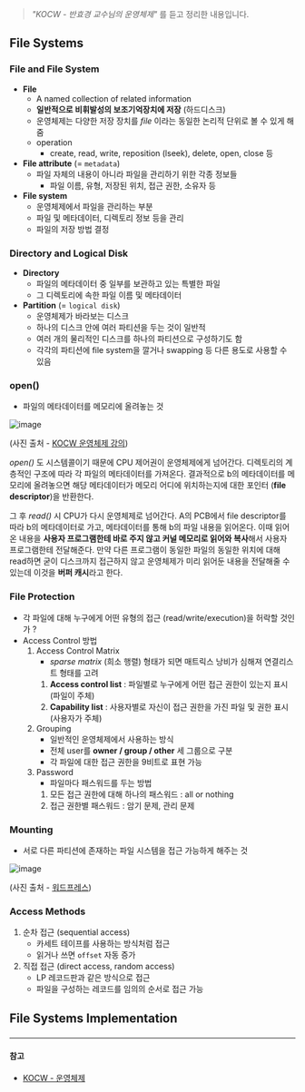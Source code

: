 > *"KOCW - 반효경 교수님의 운영체제"* 를 듣고 정리한 내용입니다.

## File Systems
### File and File System
- **File**
    - A named collection of related information
    - **일반적으로 비휘발성의 보조기억장치에 저장** (하드디스크)
    - 운영체제는 다양한 저장 장치를 *file* 이라는 동일한 논리적 단위로 볼 수 있게 해줌
    - operation
        - create, read, write, reposition (lseek), delete, open, close 등
- **File attribute** (= `metadata`)
    - 파일 자체의 내용이 아니라 파일을 관리하기 위한 각종 정보들
        - 파일 이름, 유형, 저장된 위치, 접근 권한, 소유자 등
- **File system**
    - 운영체제에서 파일을 관리하는 부분
    - 파일 및 메타데이터, 디렉토리 정보 등을 관리
    - 파일의 저장 방법 결정

### Directory and Logical Disk
- **Directory**
    - 파일의 메타데이터 중 일부를 보관하고 있는 특별한 파일
    - 그 디렉토리에 속한 파일 이름 및 메타데이터
- **Partition** (= `logical disk`)
    - 운영체제가 바라보는 디스크
    - 하나의 디스크 안에 여러 파티션을 두는 것이 일반적
    - 여러 개의 물리적인 디스크를 하나의 파티션으로 구성하기도 함
    - 각각의 파티션에 file system을 깔거나 swapping 등 다른 용도로 사용할 수 있음

### open()
- 파일의 메타데이터를 메모리에 올려놓는 것

![image](https://user-images.githubusercontent.com/46131688/114297050-6eafbb00-9ae9-11eb-9a6a-aebcf06e4fcb.png)

(사진 출처 - [KOCW 운영체제 강의](http://www.kocw.net/home/search/kemView.do?kemId=1046323))

*open()* 도 시스템콜이기 때문에 CPU 제어권이 운영체제에게 넘어간다. 디렉토리의 계층적인 구조에 따라 각 파일의 메타데이터를 가져온다. 결과적으로 b의 메타데이터를 메모리에 올려놓으면 해당 메타데이터가 메모리 어디에 위치하는지에 대한 포인터 (**file descriptor**)을 반환한다.

그 후 *read()* 시 CPU가 다시 운영체제로 넘어간다. A의 PCB에서 file descriptor를 따라 b의 메타데이터로 가고, 메타데이터를 통해 b의 파일 내용을 읽어온다. 이때 읽어온 내용을 **사용자 프로그램한테 바로 주지 않고 커널 메모리로 읽어와 복사**해서 사용자 프로그램한테 전달해준다. 만약 다른 프로그램이 동일한 파일의 동일한 위치에 대해 read하면 굳이 디스크까지 접근하지 않고 운영체제가 미리 읽어둔 내용을 전달해줄 수 있는데 이것을 **버퍼 캐시**라고 한다.

### File Protection
- 각 파일에 대해 누구에게 어떤 유형의 접근 (read/write/execution)을 허락할 것인가 ?
- Access Control 방법
    1. Access Control Matrix
        - *sparse matrix* (희소 행렬) 형태가 되면 매트릭스 낭비가 심해져 연결리스트 형태를 고려
        1. **Access control list** : 파일별로 누구에게 어떤 접근 권한이 있는지 표시 (파일이 주체)
        2. **Capability list** : 사용자별로 자신이 접근 권한을 가진 파일 및 권한 표시 (사용자가 주체)
    2. Grouping
        - 일반적인 운영체제에서 사용하는 방식
        - 전체 user를 **owner / group / other** 세 그룹으로 구분
        - 각 파일에 대한 접근 권한을 9비트로 표현 가능
    3. Password
        - 파일마다 패스워드를 두는 방법
        1. 모든 접근 권한에 대해 하나의 패스워드 : all or nothing
        2. 접근 권한별 패스워드 : 암기 문제, 관리 문제

### Mounting 
- 서로 다른 파티션에 존재하는 파일 시스템을 접근 가능하게 해주는 것

![image](https://user-images.githubusercontent.com/46131688/114297600-64db8700-9aec-11eb-8e4e-bbd10098cd18.png)

(사진 출처 - [워드프레스](https://kkslinuxinfo.wordpress.com/2015/12/08/mounting-file-system/))

### Access Methods
1. 순차 접근 (sequential access)
    - 카세트 테이프를 사용하는 방식처럼 접근
    - 읽거나 쓰면 `offset` 자동 증가
2. 직접 접근 (direct access, random access)
    - LP 레코드판과 같은 방식으로 접근
    - 파일을 구성하는 레코드를 임의의 순서로 접근 가능

## File Systems Implementation
### 



---

#### 참고
- [KOCW - 운영체제](http://www.kocw.net/home/search/kemView.do?kemId=1046323)
